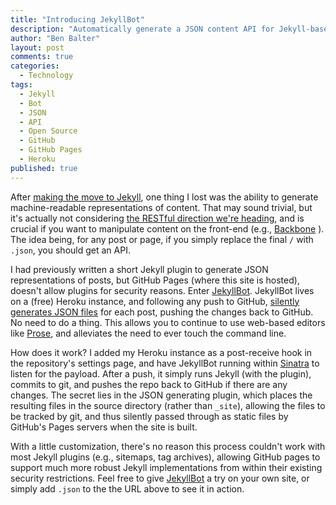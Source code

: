 ```yaml
---
title: "Introducing JekyllBot"
description: "Automatically generate a JSON content API for Jekyll-based posts and pages. Uses Heroku, works with GitHub pages."
author: "Ben Balter"
layout: post
comments: true
categories:
  - Technology
tags:
  - Jekyll
  - Bot
  - JSON
  - API
  - Open Source
  - GitHub
  - GitHub Pages
  - Heroku
published: true
---
```


After [making the move to Jekyll](http://ben.balter.com/2012/10/01/welcome-to-the-post-cms-world/), one thing I lost was the ability to generate machine-readable representations of content. That may sound trivial, but it's actually not considering [the RESTful direction we're heading](http://ben.balter.com/2012/12/15/why-wordpress-next-version-should-just-give-it-a-rest-already/), and is crucial if you want to manipulate content on the front-end (e.g., [Backbone](http://backbonejs.org/) ). The idea being, for any post or page, if you simply replace the final `/` with `.json`, you should get an API.

I had previously written a short Jekyll plugin to generate JSON representations of posts, but GitHub Pages (where this site is hosted), doesn't allow plugins for security reasons. Enter [JekyllBot](https://github.com/benbalter/jekyllbot). JekyllBot lives on a (free) Heroku instance, and following any push to GitHub, [silently generates JSON files](https://github.com/benbalter/benbalter.github.com/commit/c9eabc198479277a819ffa2cc95e26880ef3506c) for each post, pushing the changes back to GitHub. No need to do a thing. This allows you to continue to use web-based editors like [Prose](http://edit.benbalter.com/), and alleviates the need to ever touch the command line.

How does it work? I added my Heroku instance as a post-receive hook in the repository's settings page, and have JekyllBot running within [Sinatra](http://www.sinatrarb.com/) to listen for the payload. After a push, it simply runs Jekyll (with the plugin), commits to git, and pushes the repo back to GitHub if there are any changes. The secret lies in the JSON generating plugin, which places the resulting files in the source directory (rather than `_site`), allowing the files to be tracked by git, and thus silently passed through as static files by GitHub's Pages servers when the site is built.

With a little customization, there's no reason this process couldn't work with most Jekyll plugins (e.g., sitemaps, tag archives), allowing GitHub pages to support much more robust Jekyll implementations from within their existing security restrictions. Feel free to give [JekyllBot](https://github.com/benbalter/jekyllbot) a try on your own site, or simply add `.json` to the the URL above to see it in action.
